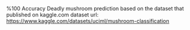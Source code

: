 %100 Accuracy
Deadly mushroom prediction based on the dataset that published on kaggle.com dataset url:
https://www.kaggle.com/datasets/uciml/mushroom-classification
